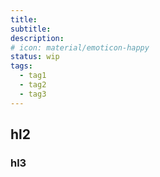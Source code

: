 ```yaml
---
title:
subtitle:
description:
# icon: material/emoticon-happy
status: wip
tags:
  - tag1
  - tag2
  - tag3
---
```


## hl2

### hl3

<!--

<eMailaddr>
<link>
<link in new tab>{target="_blank"}
[Open Link](https://www.3dcitydb.org)
[Open in new tab](https://www.3dcitydb.org){target="_blank"}

# Admonitions
[!!!|???] note|abstract|info|tip|success|question|warning|failure|danger|bug|example|quote [inline|inline end] ["Custom title..."]
    Admonition content

# Images
![Image title](https://dummyimage.com/600x400/eee/aaa){ align=left }

![Image title](https://dummyimage.com/600x400/){ width="300" }
/// caption
Image caption
///

# Figures
![Image title](https://dummyimage.com/600x400/){ width="300" }
/// figure-caption
Image caption
///

-->
